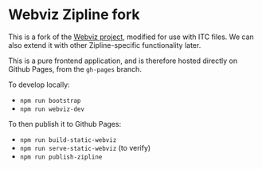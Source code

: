 # Webviz Zipline fork

This is a fork of the [Webviz project](https://github.com/cruise-automation/webviz), modified for use with ITC files. We can also extend it with other Zipline-specific functionality later.

This is a pure frontend application, and is therefore hosted directly on Github Pages, from the `gh-pages` branch.

To develop locally:
- `npm run bootstrap`
- `npm run webviz-dev`

To then publish it to Github Pages:
- `npm run build-static-webviz`
- `npm run serve-static-webviz` (to verify)
- `npm run publish-zipline`
